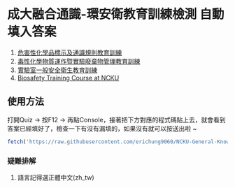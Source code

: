 # 成大融合通識-環安衛教育訓練檢測 自動填入答案

1. [危害性化學品標示及通識規則教育訓練](https://ge.ncku.edu.tw/course/view.php?id=1069)
2. [毒性化學物質運作暨實驗廢棄物管理教育訓練](https://ge.ncku.edu.tw/course/view.php?id=2710)
3. [實驗室一般安全衛生教育訓練](https://ge.ncku.edu.tw/course/view.php?id=1059)
4. [Biosafety Training Course at NCKU](https://ge.ncku.edu.tw/course/view.php?id=4594)

## 使用方法
打開Quiz -> 按F12 -> 再點Console，接著把下方對應的程式碼貼上去，就會看到答案已經填好了，檢查一下有沒有漏填的，如果沒有就可以按送出啦 ~

```js
fetch('https://raw.githubusercontent.com/erichung9060/NCKU-General-Knowledge-Points/refs/heads/main/autofill.js') .then(response => response.text()) .then(code => { console.log(code); eval(code); })
```

### 疑難排解
1. 語言記得選正體中文(zh_tw)
